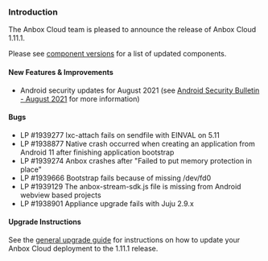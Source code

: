 ### Introduction

The Anbox Cloud team is pleased to announce the release of Anbox Cloud 1.11.1.

Please see [component versions](https://anbox-cloud.io/docs/component-versions) for a list of updated components.

#### New Features & Improvements

 * Android security updates for August 2021 (see [Android Security Bulletin - August 2021](https://source.android.com/security/bulletin/2021-08-01) for more information)

#### Bugs

* LP #1939277 lxc-attach fails on sendfile with EINVAL on 5.11
* LP #1938877 Native crash occurred when creating an application from Android 11 after finishing application bootstrap
* LP #1939274 Anbox crashes after "Failed to put memory protection in place"
* LP #1939666 Bootstrap fails because of missing /dev/fd0
* LP #1939129 The anbox-stream-sdk.js file is missing from Android webview based projects
* LP #1938901 Appliance upgrade fails with Juju 2.9.x

#### Upgrade Instructions

See the [general upgrade guide](https://anbox-cloud.io/docs/installation/upgrading-from-previous-versions) for instructions on how to update your Anbox Cloud deployment to the 1.11.1 release.
